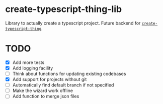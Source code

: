 # create-typescript-thing-lib

Library to actually create a typescript project. Future backend for
[`create-typescript-thing`](https://github.com/Zebreus/create-typescript-thing).

# TODO

- [x] Add more tests
- [x] Add logging facility
- [ ] Think about functions for updating existing codebases
- [x] Add support for projects without git
- [ ] Automatically find default branch if not specified
- [ ] Make the wizard work offline
- [ ] Add function to merge json files
